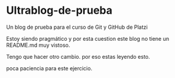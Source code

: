 # Ultrablog-de-prueba

Un blog de prueba para el curso de Git y GitHub de Platzi

Estoy siendo pragmático y por esta cuestion este blog no tiene un README.md muy vistoso.   

Tengo que hacer otro cambio. por eso estas leyendo esto.

poca paciencia para este ejercicio.
